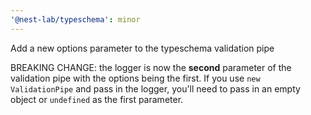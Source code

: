 ```yaml
---
'@nest-lab/typeschema': minor
---
```


Add a new options parameter to the typeschema validation pipe

BREAKING CHANGE: the logger is now the **second** parameter of the validation
pipe with the options being the first. If you use `new ValidationPipe` and pass
in the logger, you'll need to pass in an empty object or `undefined` as the
first parameter.
